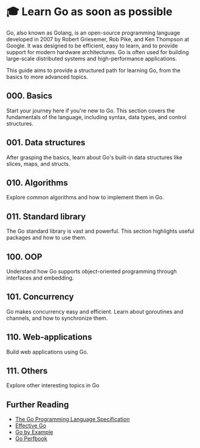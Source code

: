 # 🎓 Learn Go as soon as possible

Go, also known as Golang, is an open-source programming language developed in 2007 by Robert Griesemer, Rob Pike, and Ken Thompson at Google. It was designed to be efficient, easy to learn, and to provide support for modern hardware architectures. Go is often used for building large-scale distributed systems and high-performance applications.

This guide aims to provide a structured path for learning Go, from the basics to more advanced topics.

## 000. Basics

Start your journey here if you're new to Go. This section covers the fundamentals of the language, including syntax, data types, and control structures.

## 001. Data structures

After grasping the basics, learn about Go's built-in data structures like slices, maps, and structs.

## 010. Algorithms

Explore common algorithms and how to implement them in Go.

## 011. Standard library

The Go standard library is vast and powerful. This section highlights useful packages and how to use them.

## 100. OOP

Understand how Go supports object-oriented programming through interfaces and embedding.

## 101. Concurrency

Go makes concurrency easy and efficient. Learn about goroutines and channels, and how to synchronize them.

## 110. Web-applications

Build web applications using Go.

## 111. Others

Explore other interesting topics in Go

## Further Reading

- [The Go Programming Language Specification](https://golang.org/ref/spec)
- [Effective Go](https://golang.org/doc/effective_go)
- [Go by Example](https://gobyexample.com/)
- [Go Perfbook](https://github.com/dgryski/go-perfbook)
